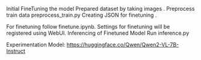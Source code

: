 Initial FineTuning the model
Prepared dataset by taking images .
Preprocess train data preprocess_train.py
Creating JSON for finetuning .

For finetuning follow finetune.ipynb. Settings for finetuning will be registered using WebUI.
Inferencing of Finetuned Model
Run inference.py

Experimentation
Model: https://huggingface.co/Qwen/Qwen2-VL-7B-Instruct

